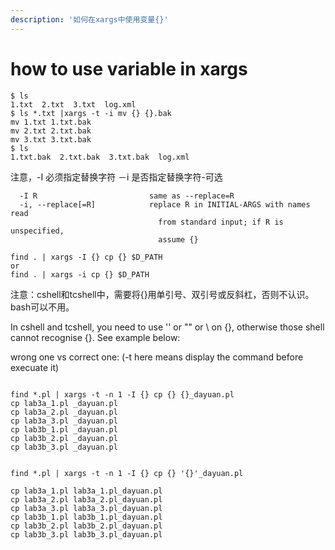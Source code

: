 ```yaml
---
description: '如何在xargs中使用变量{}'
---
```


# how to use variable in xargs

```text
$ ls
1.txt  2.txt  3.txt  log.xml
$ ls *.txt |xargs -t -i mv {} {}.bak
mv 1.txt 1.txt.bak 
mv 2.txt 2.txt.bak 
mv 3.txt 3.txt.bak 
$ ls
1.txt.bak  2.txt.bak  3.txt.bak  log.xml
```

注意，-I 必须指定替换字符 －i 是否指定替换字符-可选 

```text
  -I R                         same as --replace=R
  -i, --replace[=R]            replace R in INITIAL-ARGS with names read
                                 from standard input; if R is unspecified,
                                 assume {}
```

```text
find . | xargs -I {} cp {} $D_PATH 
or 
find . | xargs -i cp {} $D_PATH
```

注意：cshell和tcshell中，需要将{}用单引号、双引号或反斜杠，否则不认识。bash可以不用。

In cshell and tcshell, you need to use '' or "" or \ on {}, otherwise those shell cannot recognise {}. See example below:

wrong one vs correct one: \(-t here means display the command before execuate it\)

```text

find *.pl | xargs -t -n 1 -I {} cp {} {}_dayuan.pl
cp lab3a_1.pl _dayuan.pl
cp lab3a_2.pl _dayuan.pl
cp lab3a_3.pl _dayuan.pl
cp lab3b_1.pl _dayuan.pl
cp lab3b_2.pl _dayuan.pl
cp lab3b_3.pl _dayuan.pl


find *.pl | xargs -t -n 1 -I {} cp {} '{}'_dayuan.pl

cp lab3a_1.pl lab3a_1.pl_dayuan.pl
cp lab3a_2.pl lab3a_2.pl_dayuan.pl
cp lab3a_3.pl lab3a_3.pl_dayuan.pl
cp lab3b_1.pl lab3b_1.pl_dayuan.pl
cp lab3b_2.pl lab3b_2.pl_dayuan.pl
cp lab3b_3.pl lab3b_3.pl_dayuan.pl
```



